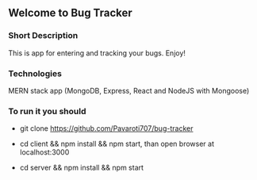 ## Welcome to Bug Tracker

### Short Description

This is app for entering and tracking your bugs.
Enjoy!

### Technologies

MERN stack app (MongoDB, Express, React and NodeJS with Mongoose)

### To run it you should

- git clone https://github.com/Pavaroti707/bug-tracker

- cd client && npm install && npm start, than open browser at localhost:3000

- cd server && npm install && npm start
